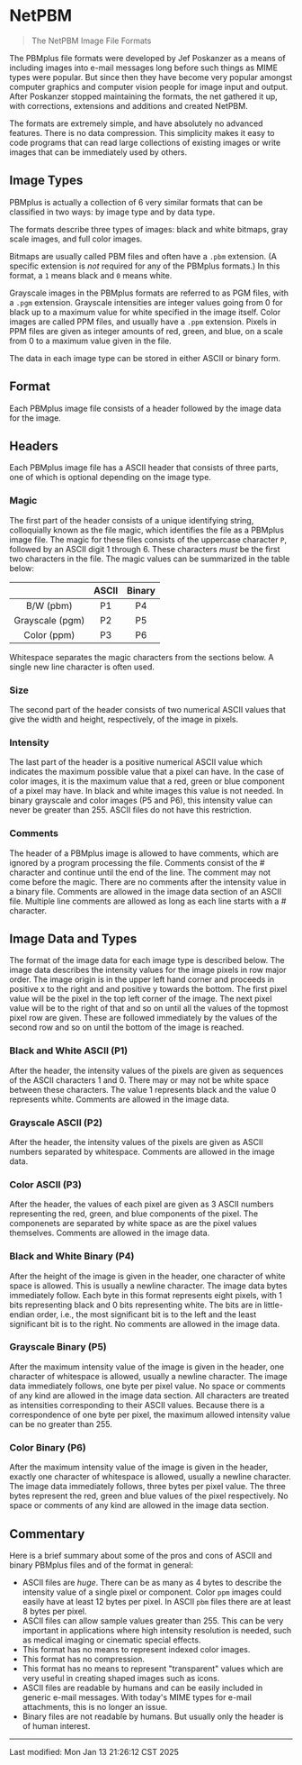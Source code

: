 # NetPBM

> The NetPBM Image File Formats
 
The PBMplus file formats were developed by Jef Poskanzer as a
means of including images into e-mail messages long before such
things as MIME types were popular. But since then they have
become very popular amongst computer graphics and computer vision
people for image input and output. After Poskanzer stopped
maintaining the formats, the net gathered it up, with corrections,
extensions and additions and created NetPBM.

The formats are extremely simple, and have absolutely no advanced
features. There is no data compression. This simplicity makes
it easy to code programs that can read large
collections of existing images or write images that can be
immediately used by others.

## Image Types
PBMplus is actually a collection of 6 very similar formats that
can be classified in two ways: by image type and by data type.

The formats describe three types of images: black and white
bitmaps, gray scale images, and full color images.

Bitmaps are usually called PBM files and often have a
`.pbm` extension. (A specific extension is
*not* required for any of the PBMplus formats.) In this
format, a `1` means black and `0` means
white. 

Grayscale images in the PBMplus formats are referred to as PGM
files, with a `.pgm` extension. Grayscale intensities
are integer values going from 0 for black up to a maximum value
for white specified in the image itself. 
Color images are called PPM files, and usually have a
`.ppm` extension. Pixels in PPM files are given as
integer amounts of red, green, and blue, on a scale from 0 to a
maximum value given in the file.

The data in each image type can be stored in either ASCII or
binary form.

## Format
Each PBMplus image file consists of a header followed by the image
data for the image.

## Headers
Each PBMplus image file has a ASCII header that consists of three
parts, one of which is optional depending on the image type.

### Magic
The first part of the header consists of a unique identifying string,
colloquially known as the file magic, which identifies the file as a
PBMplus image file. The magic for these files consists of the
uppercase character `P`, followed by an ASCII digit 1
through 6. These characters *must* be the first two
characters in the file. The magic values can be summarized in the
table below:

|                 | ASCII | Binary |
|:---:            | :---: | :----: |
| B/W (pbm)       |    P1 |     P4 |
| Grayscale (pgm) |    P2 |     P5 |
| Color (ppm)     |    P3 |     P6 |

Whitespace separates the magic characters from the sections
below. A single new line character is often used.

### Size
The second part of the header consists of two numerical ASCII
values that give the width and height, respectively, of the image
in pixels.

### Intensity
The last part of the header is a positive numerical ASCII value which
indicates the maximum possible value that a pixel can have. In
the case of color images, it is the maximum value that a red,
green or blue component of a pixel may have. In black and white
images this value is not needed. In binary grayscale and color
images (P5 and P6), this intensity value can never be greater than 255.
ASCII files do not have this restriction.

### Comments
The header of a PBMplus image is allowed to have comments, which
are ignored by a program processing the file. Comments consist of
the # character and continue until the end of the line. The
comment may not come before the magic. There are no comments
after the intensity value in a binary file. Comments are allowed
in the image data section of an ASCII file. Multiple line
comments are allowed as long as each line starts with a #
character.

## Image Data and Types
The format of the image data for each image type is described
below. The image data describes the intensity values for the
image pixels in row major order. The image origin is in the upper
left hand corner and proceeds in positive x to the right and and
positive y towards the bottom. The first pixel value will be the
pixel in the top left corner of the image. The next pixel value
will be to the right of that and so on until all the values of the
topmost pixel row are given. These are followed immediately by
the values of the second row and so on until the bottom of the
image is reached.

### Black and White ASCII (P1)
After the header, the intensity values of the pixels are given as
sequences of the ASCII characters 1 and 0. There may or may not
be white space between these characters. The value 1 represents
black and the value 0 represents white. Comments are allowed in
the image data.

### Grayscale ASCII (P2)
After the header, the intensity values of the pixels are given as
ASCII numbers separated by whitespace. Comments are allowed in the
image data.

### Color ASCII (P3)
After the header, the values of each pixel are given as 3 ASCII
numbers representing the red, green, and blue components of the
pixel. The componenets are separated by white space as are the
pixel values themselves. Comments are allowed in the image data.

### Black and White Binary (P4)
After the height of the image is given in the header, one
character of white space is allowed. This is usually a newline
character. The image data bytes immediately follow. Each byte in
this format represents eight pixels, with 1 bits representing
black and 0 bits representing white. The bits are in
little-endian order, i.e., the most significant bit is to the left and
the least significant bit is to the right. No comments are
allowed in the image data.

### Grayscale Binary (P5)
After the maximum intensity value of the image is given in the
header, one character of whitespace is allowed, usually a newline
character. The image data immediately follows, one byte per pixel
value. No space or comments of any kind are allowed in the image
data section. All characters are treated as intensities corresponding
to their ASCII values. Because there is a correspondence of one
byte per pixel, the maximum allowed intensity value can be no greater
than 255.

### Color Binary (P6)
After the maximum intensity value of the image is given in the
header, exactly one character of whitespace is allowed, usually a
newline character. The image data immediately follows, three bytes
per pixel value. The three bytes represent the red, green and blue
values of the pixel respectively. No space or comments of any kind
are allowed in the image data section.

## Commentary
Here is a brief summary about some of the pros and cons of ASCII
and binary PBMplus files and of the format in general:

* ASCII files are *huge*. There can be as many as 4
bytes to describe the intensity value of a single pixel or
component. Color `ppm` images could easily have at least
12 bytes per pixel. In ASCII `pbm` files there are at least
8 bytes per pixel.
* ASCII files can allow sample values greater than 255. This
can be very important in applications where high intensity
resolution is needed, such as medical imaging or cinematic
special effects.
* This format has no means to represent indexed color images.
* This format has no compression.
* This format has no means to represent
"transparent" values which are very useful in creating
shaped images such as icons.
* ASCII files are readable by humans and can be easily
included in generic e-mail messages. With today's MIME types
for e-mail attachments, this is no longer an issue.
* Binary files are not readable by humans. But usually only
the header is of human interest. 

---

Last modified: Mon Jan 13 21:26:12 CST 2025 
